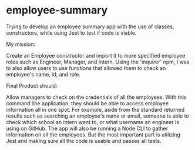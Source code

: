# employee-summary
Trying to develop an employee summary app with the use of classes, constructors, while using Jest to test if code is viable. 

My mission:

Create an Employee constructor and import it to more specified employee roles such as Engineer, Manager, and Intern.  Using the 'inquirer' npm, I was to also 
allow users to use functions that allowed them to check an employee's name, id, and role.  

Final Product should:

Allow managers to check on the credentials of all the employees.  With this command line application, they should be able to access employee information all in one spot. For example, aside from the standard returned results such as searching an employee's name or email, someone is able to check which school an intern went to, or what username an engineer is using on GitHub. The app will also be running a Node CLI to gather information on all the employees.  But the most important part is utilizing Jest and making sure all the code is usable and passes all tests. 
